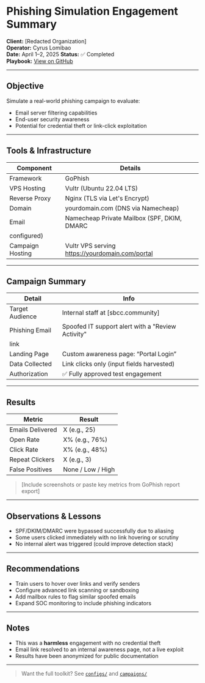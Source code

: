 # Phishing Simulation Engagement Summary

**Client:** [Redacted Organization]  
**Operator:** Cyrus Lomibao  
**Date:** April 1–2, 2025
**Status:** ✅ Completed  
**Playbook:** [View on GitHub](https://github.com/cylosec/phishing-campaign)


---

## Objective

Simulate a real-world phishing campaign to evaluate:

- Email server filtering capabilities
- End-user security awareness
- Potential for credential theft or link-click exploitation

---

## Tools & Infrastructure

| Component        | Details                                |
|------------------|----------------------------------------|
| Framework        | GoPhish                                |
| VPS Hosting      | Vultr (Ubuntu 22.04 LTS)               |
| Reverse Proxy    | Nginx (TLS via Let's Encrypt)          |
| Domain           | yourdomain.com (DNS via Namecheap)     |
| Email            | Namecheap Private Mailbox (SPF, DKIM, DMARC 
configured) |
| Campaign Hosting | Vultr VPS serving https://yourdomain.com/portal |

---

##  Campaign Summary

| Detail           | Info                                        |
|------------------|---------------------------------------------|
| Target Audience  | Internal staff at [sbcc.community]          |
| Phishing Email   | Spoofed IT support alert with a "Review Activity" 
link |
| Landing Page     | Custom awareness page: “Portal Login” |
| Data Collected   | Link clicks only (input fields harvested) |
| Authorization    | ✅ Fully approved test engagement            |

---

##  Results

| Metric           | Result              |
|------------------|---------------------|
| Emails Delivered | X (e.g., 25)        |
| Open Rate        | X% (e.g., 76%)      |
| Click Rate       | X% (e.g., 48%)      |
| Repeat Clickers  | X (e.g., 3)         |
| False Positives  | None / Low / High   |

>  [Include screenshots or paste key metrics from GoPhish report export]

---

##  Observations & Lessons

-  SPF/DKIM/DMARC were bypassed successfully due to aliasing
-  Some users clicked immediately with no link hovering or scrutiny
-  No internal alert was triggered (could improve detection stack)

---

##  Recommendations

- Train users to hover over links and verify senders
- Configure advanced link scanning or sandboxing
- Add mailbox rules to flag similar spoofed emails
- Expand SOC monitoring to include phishing indicators

---

##  Notes

- This was a **harmless** engagement with no credential theft
- Email link resolved to an internal awareness page, not a live exploit
- Results have been anonymized for public documentation

---

> Want the full toolkit? See [`configs/`](https://github.com/cylosec/phishing-campaign/tree/main/configs) and 
[`campaigns/`](https://github.com/cylosec/phishing-campaign/tree/main/campaigns)


